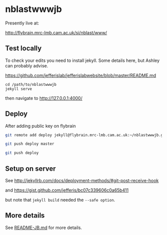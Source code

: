 # nblastwwwjb
Presently live at:

http://flybrain.mrc-lmb.cam.ac.uk/si/nblast/www/


## Test locally

To check your edits you need to install jekyll. Some details here, but Ashley can probably advise.

https://github.com/jefferislab/jefferislabwebsite/blob/master/README.md

```
cd /path/to/nblastwwwjb
jekyll serve
```
then navigate to http://127.0.0.1:4000/

## Deploy
After adding public key on flybrain

```sh
git remote add deploy jekyll@flybrain.mrc-lmb.cam.ac.uk:~/nblastwwwjb.git

git push deploy master

git push deploy
```

## Setup on server

See http://jekyllrb.com/docs/deployment-methods/#git-post-receive-hook

and https://gist.github.com/jefferis/bc07c339606c0a65b411

but note that `jekyll build` needed the `--safe option`.

## More details

See [README-JB.md](README-JB.md) for more details.
